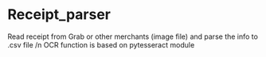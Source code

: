 # Receipt_parser
Read receipt from Grab or other merchants (image file) and parse the info to .csv file /n
OCR function is based on pytesseract module
